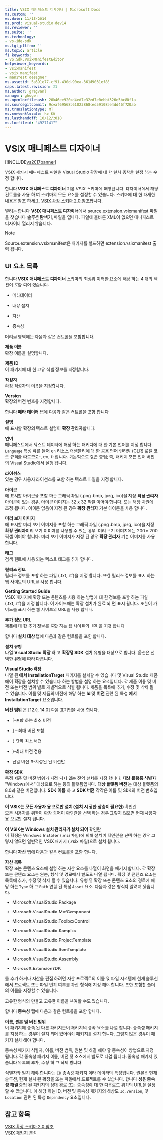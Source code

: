 ```yaml
---
title: VSIX 매니페스트 디자이너 | Microsoft Docs
ms.custom: ''
ms.date: 11/15/2016
ms.prod: visual-studio-dev14
ms.reviewer: ''
ms.suite: ''
ms.technology:
- vs-ide-sdk
ms.tgt_pltfrm: ''
ms.topic: article
f1_keywords:
- VS.Sdk.VsixManifestEditor
helpviewer_keywords:
- vsixmanifest
- vsix manifest
- manifest designer
ms.assetid: 5a691e77-cf91-430d-90ea-361d9031ef83
caps.latest.revision: 21
ms.author: gregvanl
manager: ghogen
ms.openlocfilehash: 20b46ee920ed4ed7e32ed7e0ebbf326e5bc80f1a
ms.sourcegitcommit: 9ceaf69568d61023868ced59108ae4dd46f720ab
ms.translationtype: MT
ms.contentlocale: ko-KR
ms.lasthandoff: 10/12/2018
ms.locfileid: "49271417"
---
```

# <a name="vsix-manifest-designer"></a>VSIX 매니페스트 디자이너
[!INCLUDE[vs2017banner](../includes/vs2017banner.md)]

VSIX 패키지 매니페스트 파일을 Visual Studio 확장에 대 한 설치 동작을 설정 하는 수정 합니다.  
  
 합니다 **VSIX 매니페스트 디자이너** 기본 VSIX 스키마에 매핑됩니다. 디자이너에서 해당 컨트롤을 사용 하 여 스키마의 모든 요소를 설정할 수 있습니다. 스키마에 대 한 자세한 내용은 참조 하세요. [VSIX 확장 스키마 2.0 참조](../extensibility/vsix-extension-schema-2-0-reference.md)합니다.  
  
 열려는 합니다 **VSIX 매니페스트 디자이너**에서 source.extension.vsixmanifest 파일을 찾습니다 **솔루션 탐색기**, 파일을 엽니다. 파일에 올바른 XML이 없으면 매니페스트 디자이너 열리지 않습니다.  
  
> [!NOTE]
>  Source.extension.vsixmanifest은 패키지를 빌드하면 extension.vsixmanifest 출력 됩니다.  
  
## <a name="uielement-list"></a>UI 요소 목록  
 합니다 **VSIX 매니페스트 디자이너** 스키마의 최상위 이러한 요소에 해당 하는 4 개의 섹션이 포함 되어 있습니다.  
  
-   메타데이터  
  
-   대상 설치  
  
-   자산  
  
-   종속성  
  
 머리글 영역에는 다음과 같은 컨트롤을 포함합니다.  
  
 **제품 이름**  
 확장 이름을 설명합니다.  
  
 **제품 ID**  
 이 패키지에 대 한 고유 식별 정보를 지정합니다.  
  
 **작성자**  
 확장 작성자의 이름을 지정합니다.  
  
 **Version**  
 확장의 버전 번호를 지정합니다.  
  
 합니다 **메타 데이터** 탭에 다음과 같은 컨트롤을 포함 합니다.  
  
 **설명**  
 에 표시할 확장의 텍스트 설명이 **확장 관리자**합니다.  
  
 **언어**  
 매니페스트에서 텍스트 데이터에 해당 하는 패키지에 대 한 기본 언어를 지정 합니다. `Language` 특성 예를 들어 en 리소스 어셈블리에 대 한 공용 언어 런타임 (CLR) 로캘 코드 규칙을 따르므로-, en, fr 합니다. 기본적으로 값은 중립; 즉, 패키지 모든 언어 버전의 Visual Studio에서 실행 됩니다.  
  
 **라이선스**  
 있는 경우 사용자 라이선스를 포함 하는 텍스트 파일을 지정 합니다.  
  
 **아이콘**  
 에 표시할 아이콘을 포함 하는 그래픽 파일 (.png,.bmp,.jpeg,.ico)을 지정 **확장 관리자**아이콘이 있는 경우. 아이콘 이미지는 32 x 32 픽셀 이어야 합니다. 또는 해당 차원에 조정 됩니다. 아이콘 없음이 지정 된 경우 **확장 관리자** 기본 아이콘을 사용 합니다.  
  
 **미리 보기 이미지**  
 에 표시할 미리 보기 이미지를 포함 하는 그래픽 파일 (.png,.bmp,.jpeg,.ico)을 지정 **확장 관리자**미리 보기 이미지를 사용할 수 있는 경우. 미리 보기 이미지에는 200 x 200 픽셀 이어야 합니다. 미리 보기 이미지가 지정 된 경우 **확장 관리자** 기본 이미지를 사용 합니다.  
  
 **태그**  
 검색 힌트에 사용 되는 텍스트 태그를 추가 합니다.  
  
 **릴리스 정보**  
 릴리스 정보를 포함 하는 파일 (.txt,.rtf)을 지정 합니다. 또한 릴리스 정보를 표시 하는 웹 사이트의 URL을 사용 합니다.  
  
 **Getting Started Guide**  
 VSIX 패키지에 확장 또는 콘텐츠를 사용 하는 방법에 대 한 정보를 포함 하는 파일 (.txt,.rtf)을 지정 합니다. 이 가이드에는 확장 설치가 완료 되 면 표시 됩니다. 또한이 가이드를 표시 하는 웹 사이트의 URL을 사용 합니다.  
  
 **추가 정보 URL**  
 제품에 대 한 추가 정보를 포함 하는 웹 사이트의 URL을 지정 합니다.  
  
 합니다 **설치 대상** 탭에 다음과 같은 컨트롤을 포함 합니다.  
  
 **설치 유형**  
 나열 **Visual Studio 확장** 하 고 **확장명 SDK** 설치 유형을 대상으로 합니다. 옵션은 선택한 유형에 따라 다릅니다.  
  
 **Visual Studio 확장**  
 나열 된 **에서 InstallationTarget** 패키지를 설치할 수 있습니다 및 Visual Studio 제품에이 확장을 설치할 수 있습니다 하는 방법을 설명 하는 요소입니다. 각 제품 이름 및 버전 또는 버전 범위 별로 개별적으로 식별 됩니다.  제품을 목록에 추가, 수정 및 삭제 될 수 있습니다. 이름 및 제품의 버전에 해당 하는 **Id** 및 **버전** 관련 된 특성 **에서 InstallationTarget** 요소입니다.  
  
 **버전 범위** 은 [12.0, 14.0] 다음 표기법을 사용 합니다.  
  
-   [-포함 하는 최소 버전  
  
-   ] – 최대 버전 포함  
  
-   (-단독 최소 버전  
  
-   )-최대 버전 전용  
  
-   단일 버전 #-지정된 된 버전만  
  
 **확장 SDK**  
 특정 제품 및 버전 범위가 지정 되지 않는 전역 설치를 지정 합니다. **대상 플랫폼 식별자** "Windows에서" 대상으로 하는 등의 플랫폼입니다. **대상 플랫폼 버전** 는 대상 플랫폼의 8.0과 같은 버전입니다. **SDK 이름** 하 고 **SDK 버전** 각각은 이름 및 SDK의 버전 번호입니다.  
  
 **이 VSIX는 모든 사용자 용 으로만 설치 (설치 시 권한 상승이 필요한)** 확인란  
 모든 사용자를 위한이 확장 되어이 확인란을 선택 하는 경우 그렇지 않으면 현재 사용자 용 으로만 설치 됩니다.  
  
 **이 VSIX는 Windows 설치 관리자가 설치 되어** 확인란  
 이 확장은 Windows Installer (.msi 파일)에 의해 설치이 확인란을 선택 하는 경우 그렇지 않으면 일반적인 VSIX 패키지 (.vsix 파일)으로 설치 됩니다.  
  
 합니다 **자산** 탭에 다음과 같은 컨트롤을 포함 합니다.  
  
 **자산 목록**  
 확장 또는 콘텐츠 요소에 설명 하는 자산 요소를 나열이 화면을 패키지 합니다. 각 확장 또는 콘텐츠 요소는 원본, 형식 및 경로에서 별도로 나열 됩니다. 확장 및 콘텐츠 요소는 목록에 추가, 수정 및 삭제 될 수 있습니다. 유형 및 확장 또는 콘텐츠 요소의 경로에 해당 하는 `Type` 하 고 `Path` 연결 된 특성 `Asset` 요소. 다음과 같은 형식이 알려져 있습니다.  
  
-   Microsoft.VisualStudio.Package  
  
-   Microsoft.VisualStudio.MefComponent  
  
-   Microsoft.VisualStudio.ToolboxControl  
  
-   Microsoft.VisualStudio.Samples  
  
-   Microsoft.VisualStudio.ProjectTemplate  
  
-   Microsoft.VisualStudio.ItemTemplate  
  
-   Microsoft.VisualStudio.Assembly  
  
-   Microsoft.ExtensionSDK  
  
 를 추가 하거나 자산을 편집 하려면 자산 프로젝트의 이름 및 파일 시스템에 현재 솔루션에서 프로젝트 또는 파일 인지 여부를 자산 형식에 지정 해야 합니다. 또한 포함할 폴더의 이름을 지정할 수 있습니다.  
  
 고유한 형식의 만들고 고유한 이름을 부여할 수도 있습니다.  
  
 합니다 **종속성** 탭에 다음과 같은 컨트롤을 포함 합니다.  
  
 **이름, 원본 및 버전 범위**  
 이 패키지에 종속 된 다른 패키지는이 패키지의 종속 요소를 나열 합니다. 종속성 패키지를 지정 하는 경우이 설치 되어 있어야이 패키지를 설치 합니다. 그렇지 않은 경우이 패키지 설치 해야 합니다.  
  
 종속성 패키지 식별자, 이름, 버전 범위, 원본 및 해결 해야 할 종속성이 방법으로 지정 됩니다. 각 종속성 패키지 이름, 버전 및 소스에서 별도로 나열 됩니다. 종속성 패키지 있습니다 목록에 추가, 수정 하 고 삭제 합니다.  
  
 식별자와 일치 해야 합니다는 `ID` 종속성 패키지 메타 데이터의 특성입니다. 원본은 현재 솔루션, 현재 설치 된 확장을 또는 파일에서 프로젝트를 수 있습니다. 합니다 **성은 종속성 해결** 중첩 된 패키지의 상대 경로 또는 종속성에 대 한 다운로드 위치의 URL을 설정할 수 있습니다. 에 해당 하는 ID, 버전 및 종속성 패키지의 해상도 `Id`, `Version`, 및 `Location` 관련 된 특성 `Dependency` 요소입니다.  
  
## <a name="see-also"></a>참고 항목  
 [VSIX 확장 스키마 2.0 참조](../extensibility/vsix-extension-schema-2-0-reference.md)   
 [VSIX 패키지 분석](../extensibility/anatomy-of-a-vsix-package.md)

